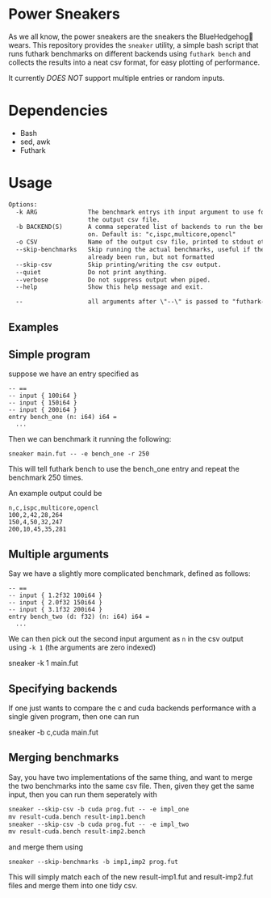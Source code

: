 # Power Sneakers

As we all know, the power sneakers are the sneakers the BlueHedgehog wears.
This repository provides the `sneaker` utility, a simple bash script that runs
futhark benchmarks on different backends using `futhark bench` and collects the
results into a neat csv format, for easy plotting of performance.

It currently _DOES NOT_ support multiple entries or random inputs.

# Dependencies

* Bash
* sed, awk
* Futhark


# Usage

```txt
Options:
  -k ARG              The benchmark entrys ith input argument to use for 'n' in
                      the output csv file.
  -b BACKEND(S)       A comma seperated list of backends to run the benchmark
                      on. Default is: "c,ispc,multicore,opencl"
  -o CSV              Name of the output csv file, printed to stdout otherwise.
  --skip-benchmarks   Skip running the actual benchmarks, useful if they have
                      already been run, but not formatted
  --skip-csv          Skip printing/writing the csv output.
  --quiet             Do not print anything.
  --verbose           Do not suppress output when piped.
  --help              Show this help message and exit.

  --                  all arguments after \"--\" is passed to "futhark-bench"
```

## Examples

## Simple program

suppose we have an entry specified as
```futhark
-- ==
-- input { 100i64 }
-- input { 150i64 }
-- input { 200i64 }
entry bench_one (n: i64) i64 =
  ...
```
Then we can benchmark it running the following:

    sneaker main.fut -- -e bench_one -r 250

This will tell futhark bench to use the bench_one entry and repeat the benchmark
250 times.

An example output could be
```
n,c,ispc,multicore,opencl
100,2,42,28,264
150,4,50,32,247
200,10,45,35,281
```


## Multiple arguments

Say we have a slightly more complicated benchmark, defined as follows:
```futhark
-- ==
-- input { 1.2f32 100i64 }
-- input { 2.0f32 150i64 }
-- input { 3.1f32 200i64 }
entry bench_two (d: f32) (n: i64) i64 =
  ...
```
We can then pick out the second input argument as `n` in the csv output using
`-k 1` (the arguments are zero indexed)

  sneaker -k 1 main.fut

## Specifying backends

If one just wants to compare the c and cuda backends performance with a single
given program, then one can run

  sneaker -b c,cuda main.fut


## Merging benchmarks

Say, you have two implementations of the same thing, and want to merge the two
benchmarks into the same csv file. Then, given they get the same input, then you
can run them seperately with

```txt
sneaker --skip-csv -b cuda prog.fut -- -e impl_one
mv result-cuda.bench result-imp1.bench
sneaker --skip-csv -b cuda prog.fut -- -e impl_two
mv result-cuda.bench result-imp2.bench
```
and merge them using
```
sneaker --skip-benchmarks -b imp1,imp2 prog.fut
```

This will simply match each of the new result-imp1.fut and result-imp2.fut files
and merge them into one tidy csv.
